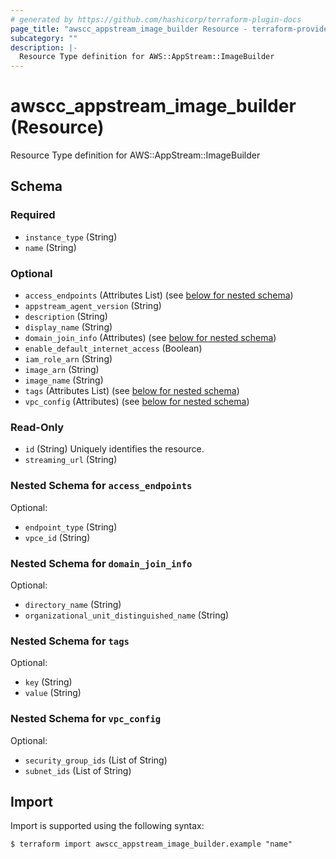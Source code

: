 ```yaml
---
# generated by https://github.com/hashicorp/terraform-plugin-docs
page_title: "awscc_appstream_image_builder Resource - terraform-provider-awscc"
subcategory: ""
description: |-
  Resource Type definition for AWS::AppStream::ImageBuilder
---
```


# awscc_appstream_image_builder (Resource)

Resource Type definition for AWS::AppStream::ImageBuilder



<!-- schema generated by tfplugindocs -->
## Schema

### Required

- `instance_type` (String)
- `name` (String)

### Optional

- `access_endpoints` (Attributes List) (see [below for nested schema](#nestedatt--access_endpoints))
- `appstream_agent_version` (String)
- `description` (String)
- `display_name` (String)
- `domain_join_info` (Attributes) (see [below for nested schema](#nestedatt--domain_join_info))
- `enable_default_internet_access` (Boolean)
- `iam_role_arn` (String)
- `image_arn` (String)
- `image_name` (String)
- `tags` (Attributes List) (see [below for nested schema](#nestedatt--tags))
- `vpc_config` (Attributes) (see [below for nested schema](#nestedatt--vpc_config))

### Read-Only

- `id` (String) Uniquely identifies the resource.
- `streaming_url` (String)

<a id="nestedatt--access_endpoints"></a>
### Nested Schema for `access_endpoints`

Optional:

- `endpoint_type` (String)
- `vpce_id` (String)


<a id="nestedatt--domain_join_info"></a>
### Nested Schema for `domain_join_info`

Optional:

- `directory_name` (String)
- `organizational_unit_distinguished_name` (String)


<a id="nestedatt--tags"></a>
### Nested Schema for `tags`

Optional:

- `key` (String)
- `value` (String)


<a id="nestedatt--vpc_config"></a>
### Nested Schema for `vpc_config`

Optional:

- `security_group_ids` (List of String)
- `subnet_ids` (List of String)

## Import

Import is supported using the following syntax:

```shell
$ terraform import awscc_appstream_image_builder.example "name"
```
